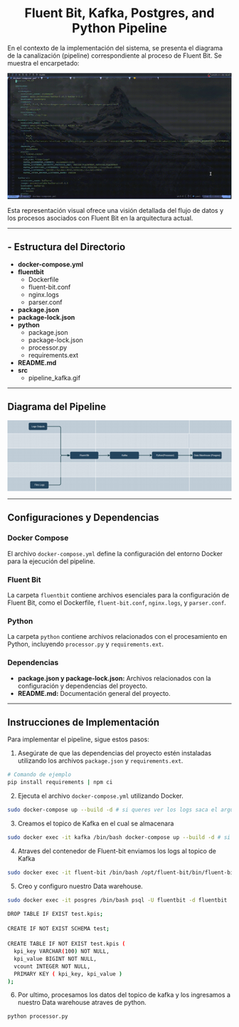 # <div align="center">Fluent Bit, Kafka, Postgres, and Python Pipeline</div>

En el contexto de la implementación del sistema, se presenta el diagrama de la canalización (pipeline) correspondiente al proceso de Fluent Bit. Se muestra el encarpetado:

![Fluent Bit Pipeline](./src/pipeline_kafka.gif)

Esta representación visual ofrece una visión detallada del flujo de datos y los procesos asociados con Fluent Bit en la arquitectura actual.

---

## - Estructura del Directorio

- **docker-compose.yml**
- **fluentbit**
  - Dockerfile
  - fluent-bit.conf
  - nginx.logs
  - parser.conf
- **package.json**
- **package-lock.json**
- **python**
  - package.json
  - package-lock.json
  - processor.py
  - requirements.ext
- **README.md**
- **src**
  - pipeline_kafka.gif

---

## Diagrama del Pipeline

![Fluent Bit Pipeline](./src/diagrama.png)

---

## Configuraciones y Dependencias

### Docker Compose

El archivo `docker-compose.yml` define la configuración del entorno Docker para la ejecución del pipeline.

### Fluent Bit

La carpeta `fluentbit` contiene archivos esenciales para la configuración de Fluent Bit, como el Dockerfile, `fluent-bit.conf`, `nginx.logs`, y `parser.conf`.

### Python

La carpeta `python` contiene archivos relacionados con el procesamiento en Python, incluyendo `processor.py` y `requirements.ext`.

### Dependencias

- **package.json y package-lock.json:** Archivos relacionados con la configuración y dependencias del proyecto.
- **README.md:** Documentación general del proyecto.

---

## Instrucciones de Implementación

Para implementar el pipeline, sigue estos pasos:

1. Asegúrate de que las dependencias del proyecto estén instaladas utilizando los archivos `package.json` y `requirements.ext`.

```bash
# Comando de ejemplo
pip install requirements | npm ci
```

2. Ejecuta el archivo `docker-compose.yml` utilizando Docker.

```bash
sudo docker-compose up --build -d # si queres ver los logs saca el argumento -d
```

3. Creamos el topico de Kafka en el cual se almacenara

```bash
sudo docker exec -it kafka /bin/bash docker-compose up --build -d # si queres ver los logs saca el argumento -d
```

4. Atraves del contenedor de Fluent-bit enviamos los logs al topico de Kafka

```bash
sudo docker exec -it fluent-bit /bin/bash /opt/fluent-bit/bin/fluent-bit -c ./fluent-bit.conf -R ./parser.conf
```

5. Creo y configuro nuestro Data warehouse.

```bash
sudo docker exec -it posgres /bin/bash psql -U fluentbit -d fluentbit
```

```bash
DROP TABLE IF EXIST test.kpis;

CREATE IF NOT EXIST SCHEMA test;

CREATE TABLE IF NOT EXIST test.kpis (
  kpi_key VARCHAR(100) NOT NULL,
  kpi_value BIGINT NOT NULL,
  vcount INTEGER NOT NULL,
  PRIMARY KEY ( kpi_key, kpi_value )
);
```

6. Por ultimo, procesamos los datos del topico de kafka y los ingresamos a nuestro Data warehouse atraves de python.

```bash
python processor.py
```
